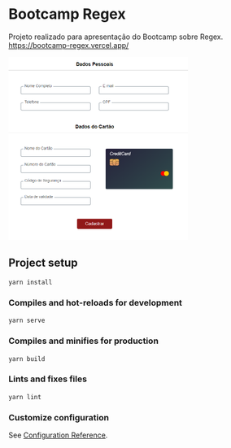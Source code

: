 # Bootcamp Regex

Projeto realizado para apresentação do Bootcamp sobre Regex.<br>
https://bootcamp-regex.vercel.app/

<img src="./src/assets/bootcamp.png" width="70%">

## Project setup

```
yarn install
```

### Compiles and hot-reloads for development

```
yarn serve
```

### Compiles and minifies for production

```
yarn build
```

### Lints and fixes files

```
yarn lint
```

### Customize configuration

See [Configuration Reference](https://cli.vuejs.org/config/).
